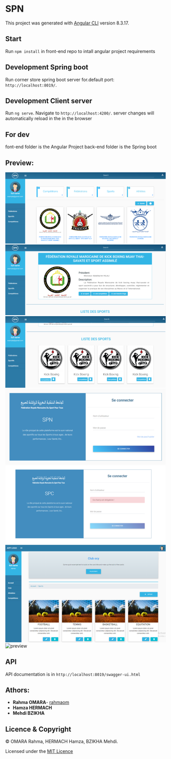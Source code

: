 # SPN

This project was generated with [Angular CLI](https://github.com/angular/angular-cli) version 8.3.17.

## Start

Run `npm install` in front-end repo to intall angular project requirements

## Development Spring boot

Run corner store spring boot server for.default port: `http://localhost:8019/`.

## Development Client server

Run `ng serve`. Navigate to `http://localhost:4200/`. server changes will automatically reload in the in the browser

## For dev

font-end folder is the Angular Project
back-end folder is the Spring boot 

## Preview:

![preview](preview.PNG)
![preview](preview2.PNG)
![preview](preview3.PNG)
![preview](preview5.PNG)
![preview](login.PNG)
![preview](club.PNG)
![preview](athlètes.PNG)


## API

API documentation is in `http://localhost:8019/swagger-ui.html`



## Athors: 
* **Rahma OMARA**- [rahmaom](https://github.com/rahmaom)
* **Hamza HERMACH**  
* **Mehdi BZIKHA** 


## Licence & Copyright
© OMARA Rahma, HERMACH Hamza, BZIKHA Mehdi.

Licensed under the [MIT Licence](LICENSE)


